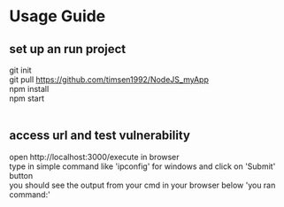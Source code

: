 # Usage Guide

## set up an run project
git init <br>
git pull https://github.com/timsen1992/NodeJS_myApp <br>
npm install <br>
npm start <br>
 <br>
## access url and test vulnerability
open http://localhost:3000/execute in browser <br>
type in simple command like 'ipconfig' for windows and click on 'Submit' button <br>
you should see the output from your cmd in your browser below 'you ran command:' <br>
